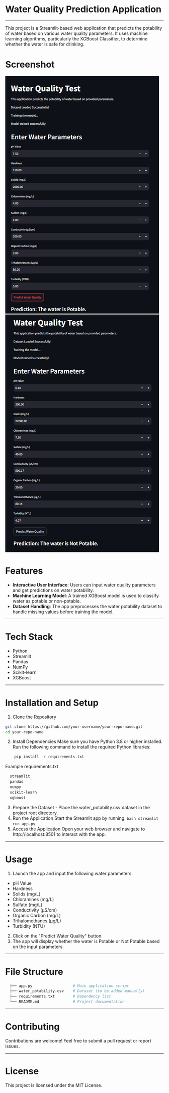 # Water Quality Prediction Application

---

This project is a Streamlit-based web application that predicts the potability of water based on various water quality parameters. It uses machine learning algorithms, particularly the XGBoost Classifier, to determine whether the water is safe for drinking.

# Screenshot

![img_alt](https://github.com/vinutmaradur/Water_Quality_Test/blob/main/wp%201.png?raw=true)
![img alt](https://github.com/vinutmaradur/Water_Quality_Test/blob/main/wp%202.png?raw=true)

# Features

- **Interactive User Interface**: Users can input water quality parameters and get predictions on water potability.
- **Machine Learning Model**: A trained XGBoost model is used to classify water as potable or non-potable.
- **Dataset Handling**: The app preprocesses the water potability dataset to handle missing values before training the model.

---

# Tech Stack
- Python
- Streamlit
- Pandas
- NumPy
- Scikit-learn
- XGBoost

---

# Installation and Setup
  1. Clone the Repository
  ```bash
  git clone https://github.com/your-username/your-repo-name.git  
  cd your-repo-name
  ```
  2. Install Dependencies
   Make sure you have Python 3.8 or higher installed. Run the following command to install the required Python libraries:
   ```bash
       pip install -r requirements.txt
   ```
   Example requirements.txt
   ```bash
     streamlit  
     pandas  
     numpy  
     scikit-learn  
     xgboost
   ```
   3. Prepare the Dataset
    - Place the water_potability.csv dataset in the project root directory.
   4. Run the Application
   Start the Streamlit app by running:
    ```bash
       streamlit run app.py  
    ```
   5. Access the Application
   Open your web browser and navigate to http://localhost:8501 to interact with the app.

  ---

 # Usage
 
1. Launch the app and input the following water parameters:
- pH Value
- Hardness
- Solids (mg/L)
- Chloramines (mg/L)
- Sulfate (mg/L)
- Conductivity (μS/cm)
- Organic Carbon (mg/L)
- Trihalomethanes (μg/L)
- Turbidity (NTU)
2. Click on the "Predict Water Quality" button.
3. The app will display whether the water is Potable or Not Potable based on the input parameters.

---

# File Structure
```bash
  ├── app.py                  # Main application script  
  ├── water_potability.csv    # Dataset (to be added manually)  
  ├── requirements.txt        # Dependency list  
  └── README.md               # Project documentation
 ```

 ---

 # Contributing
  
   Contributions are welcome! Feel free to submit a pull request or report issues.

 ---

# License

  This project is licensed under the MIT License.



 
